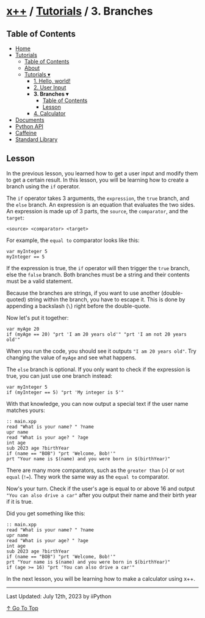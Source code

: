 # [x++](../../README.md) / [Tutorials](../tutorials.md) / 3. Branches

## Table of Contents

- [Home](../../README.md)
- [Tutorials](../tutorials.md)
    - [Table of Contents](#table-of-contents)
    - [About](#about)
    - [Tutorials ▾](#tutorials)
        - [1. Hello, world!](./1helloWorld.md)
        - [2. User Input](./2userInput.md)
        - **3. Branches ▾**
            - [Table of Contents](#table-of-contents)
            - [Lesson](#lesson)
        - [4. Calculator](./4calculator.md)
- [Documents](../documents.md)
- [Python API](../standardLibrary.md)
- [Caffeine](./caffeine.md)
- [Standard Library](../pythonAPI.md)

## Lesson

In the previous lesson, you learned how to get a user input and modify them to get a certain result. In this lesson, you will be learning how to create a branch using the `if` operator.

The `if` operator takes 3 arguments, the `expression`, the `true` branch, and the `else` branch. An expression is an equation that evaluates the two sides. An expression is made up of 3 parts, the `source`, the `comparator`, and the `target`:

```xpp
<source> <comparator> <target>
```

For example, the `equal to` comparator looks like this:

```xpp
var myInteger 5
myInteger == 5
```

If the expression is true, the `if` operator will then trigger the `true` branch, else the `false` branch. Both branches must be a string and their contents must be a valid statement.

Because the branches are strings, if you want to use another (double-quoted) string within the branch, you have to escape it. This is done by appending a backslash (`\`) right before the double-quote.

Now let's put it together:

```xpp
var myAge 20
if (myAge == 20) "prt 'I am 20 years old'" "prt 'I am not 20 years old'"
```

When you run the code, you should see it outputs `"I am 20 years old"`. Try changing the value of `myAge` and see what happens.

The `else` branch is optional. If you only want to check if the expression is true, you can just use one branch instead:

```xpp
var myInteger 5
if (myInteger == 5) "prt 'My integer is 5'"
```

With that knowledge, you can now output a special text if the user name matches yours:

```xpp
:: main.xpp
read "What is your name? " ?name
upr name
read "What is your age? " ?age
int age
sub 2023 age ?birthYear
if (name == "BOB") "prt 'Welcome, Bob!'"
prt "Your name is $(name) and you were born in $(birthYear)"
```

There are many more comparators, such as the `greater than` (`>`) or `not equal` (`!=`). They work the same way as the `equal to` comparator.

Now's your turn. Check if the user's age is equal to or above 16 and output `"You can also drive a car"` after you output their name and their birth year if it is true.

Did you get something like this:

```xpp
:: main.xpp
read "What is your name? " ?name
upr name
read "What is your age? " ?age
int age
sub 2023 age ?birthYear
if (name == "BOB") "prt 'Welcome, Bob!'"
prt "Your name is $(name) and you were born in $(birthYear)"
if (age >= 16) "prt 'You can also drive a car'"
```

In the next lesson, you will be learning how to make a calculator using x++.

---

Last Updated: July 12th, 2023 by iiPython

[↑ Go To Top](#x--tutorials--3-branches)